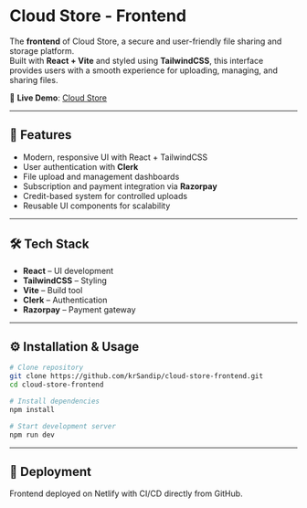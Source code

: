 # Cloud Store - Frontend

The **frontend** of Cloud Store, a secure and user-friendly file sharing and storage platform.  
Built with **React + Vite** and styled using **TailwindCSS**, this interface provides users with a smooth experience for uploading, managing, and sharing files.

🔗 **Live Demo**: [Cloud Store](https://cloud-store-web-app.netlify.app)

---

## 🚀 Features
- Modern, responsive UI with React + TailwindCSS
- User authentication with **Clerk**
- File upload and management dashboards
- Subscription and payment integration via **Razorpay**
- Credit-based system for controlled uploads
- Reusable UI components for scalability

---

## 🛠️ Tech Stack
- **React** – UI development  
- **TailwindCSS** – Styling  
- **Vite** – Build tool  
- **Clerk** – Authentication  
- **Razorpay** – Payment gateway  

---

## ⚙️ Installation & Usage
```bash
# Clone repository
git clone https://github.com/krSandip/cloud-store-frontend.git
cd cloud-store-frontend

# Install dependencies
npm install

# Start development server
npm run dev
```

---

## 📌 Deployment

Frontend deployed on Netlify with CI/CD directly from GitHub.


